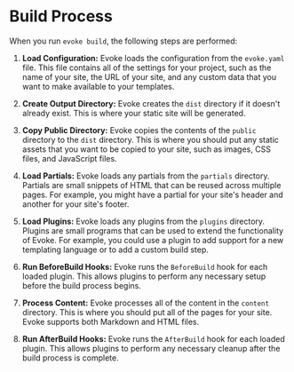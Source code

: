 # Build Process

When you run `evoke build`, the following steps are performed:

1.  **Load Configuration:** Evoke loads the configuration from the `evoke.yaml` file. This file contains all of the settings for your project, such as the name of your site, the URL of your site, and any custom data that you want to make available to your templates.

2.  **Create Output Directory:** Evoke creates the `dist` directory if it doesn't already exist. This is where your static site will be generated.

3.  **Copy Public Directory:** Evoke copies the contents of the `public` directory to the `dist` directory. This is where you should put any static assets that you want to be copied to your site, such as images, CSS files, and JavaScript files.

4.  **Load Partials:** Evoke loads any partials from the `partials` directory. Partials are small snippets of HTML that can be reused across multiple pages. For example, you might have a partial for your site's header and another for your site's footer.

5.  **Load Plugins:** Evoke loads any plugins from the `plugins` directory. Plugins are small programs that can be used to extend the functionality of Evoke. For example, you could use a plugin to add support for a new templating language or to add a custom build step.

6.  **Run BeforeBuild Hooks:** Evoke runs the `BeforeBuild` hook for each loaded plugin. This allows plugins to perform any necessary setup before the build process begins.

7.  **Process Content:** Evoke processes all of the content in the `content` directory. This is where you should put all of the pages for your site. Evoke supports both Markdown and HTML files.

8.  **Run AfterBuild Hooks:** Evoke runs the `AfterBuild` hook for each loaded plugin. This allows plugins to perform any necessary cleanup after the build process is complete.
